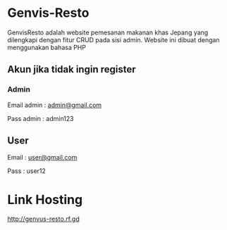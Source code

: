 # Genvis-Resto
GenvisResto adalah website pemesanan makanan khas Jepang yang dilengkapi dengan fitur CRUD pada sisi admin. Website ini dibuat dengan menggunakan bahasa PHP

## Akun jika tidak ingin register
### Admin
Email admin : admin@gmail.com

Pass admin : admin123

## User
Email : user@gmail.com

Pass : user12

# Link Hosting
http://genvus-resto.rf.gd
